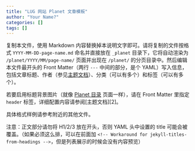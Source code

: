 ```yaml
---
title: "LUG 网站 Planet 文章模板"
author: "Your Name?"
categories: []
tags: []
---
```


复制本文件，使用 Markdown 内容替换掉本说明文字即可。请将复制的文件按格式 `YYYY-MM-DD-page-name.md` 命名并直接放在 `_planet` 目录下，它将自动渲染为 `/planet/YYYY/MM/page-name/` 页面并出现在 `/planet/` 的分页目录中。然后编辑本文件最开头的 Front Matter（两行 `---` 中间的部分，是个 YAML）写入信息，包括文章标题、作者（参见[主题文档][1]）、分类（可以有多个）和标签（可以有多个）。

若要启用标题背景图片（就像 [Planet 目录](/planet/) 页面一样），请在 Front Matter 里指定 `header` 标签，详细配置内容请参阅[主题文档][2]。

具体格式样例请参考附近的其他文件。

注意：正文部分请勿将 H1/2/3 放在开头，否则 YAML 头中设置的 title 可能会被覆盖。（如果必须这么排，可以在前面加 `<!-- Workaround for jekyll-titles-from-headings -->`，但是列表展示的时候会没有内容预览）

[1]: https://mmistakes.github.io/minimal-mistakes/docs/authors/
